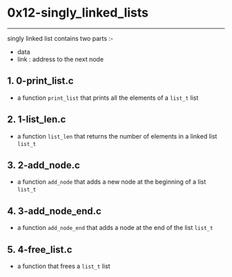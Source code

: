 # 0x12-singly_linked_lists

---

singly linked list contains two parts :-

- data
- link : address to the next node

## 1. 0-print_list.c

- a function `print_list` that prints all the elements of a `list_t` list

## 2. 1-list_len.c
-  a function `list_len` that returns the number of elements in a linked list `list_t`

## 3. 2-add_node.c
- a function `add_node` that adds a new node at the beginning of a list `list_t`

## 4. 3-add_node_end.c
- a function `add_node_end` that adds a node at the end of the list `list_t`

## 5. 4-free_list.c
- a function that frees a `list_t` list
